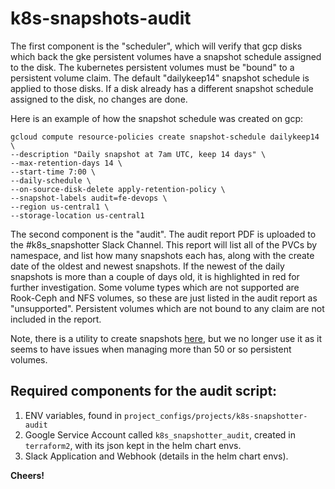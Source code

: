 # k8s-snapshots-audit

The first component is the "scheduler", which will verify that gcp disks which back the gke persistent volumes have a snapshot schedule
assigned to the disk. The kubernetes persistent volumes must be "bound" to a persistent volume claim. The default "dailykeep14" snapshot
schedule is applied to those disks. If a disk already has a different snapshot schedule assigned to the disk, no changes are done.

Here is an example of how the snapshot schedule was created on gcp:

```
gcloud compute resource-policies create snapshot-schedule dailykeep14 \
--description "Daily snapshot at 7am UTC, keep 14 days" \
--max-retention-days 14 \
--start-time 7:00 \
--daily-schedule \
--on-source-disk-delete apply-retention-policy \
--snapshot-labels audit=fe-devops \
--region us-central1 \
--storage-location us-central1
```

The second component is the "audit". The audit report PDF is uploaded to the #k8s_snapshotter Slack Channel. This report will list all
of the PVCs by namespace, and list how many snapshots each has, along with the create date of the oldest and newest snapshots.
If the newest of the daily snapshots is more than a couple of days old, it is highlighted in red for further investigation.
Some volume types which are not supported are Rook-Ceph and NFS volumes, so these are just listed in the audit report as "unsupported".
Persistent volumes which are not bound to any claim are not included in the report.

Note, there is a utility to create snapshots [here](https://github.com/farmersedgeinc/k8s-snapshots), but we no longer use it as
it seems to have issues when managing more than 50 or so persistent volumes.

## Required components for the audit script:

1. ENV variables, found in `project_configs/projects/k8s-snapshotter-audit`
1. Google Service Account called `k8s_snapshotter_audit`, created in `terraform2`, with its json kept in the helm chart envs.
1. Slack Application and Webhook (details in the helm chart envs).

**Cheers!**
